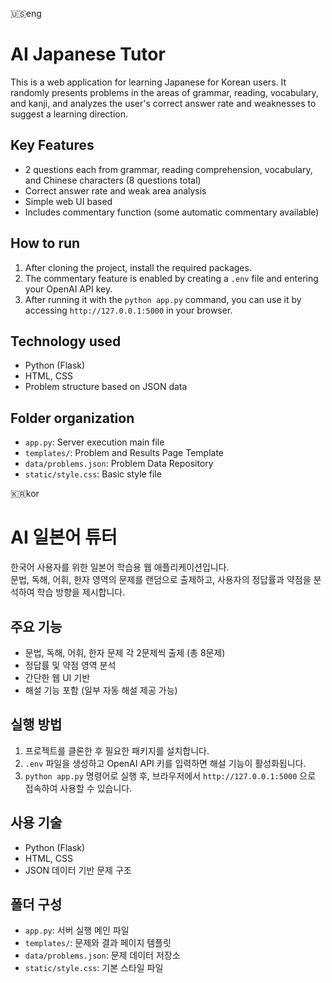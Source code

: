 🇺🇸eng

# AI Japanese Tutor

This is a web application for learning Japanese for Korean users.
It randomly presents problems in the areas of grammar, reading, vocabulary, and kanji, and analyzes the user's correct answer rate and weaknesses to suggest a learning direction.

## Key Features

- 2 questions each from grammar, reading comprehension, vocabulary, and Chinese characters (8 questions total)
- Correct answer rate and weak area analysis
- Simple web UI based
- Includes commentary function (some automatic commentary available)

## How to run

1. After cloning the project, install the required packages.
2. The commentary feature is enabled by creating a `.env` file and entering your OpenAI API key.
3. After running it with the `python app.py` command, you can use it by accessing `http://127.0.0.1:5000` in your browser.

## Technology used

- Python (Flask)
- HTML, CSS
- Problem structure based on JSON data

## Folder organization

- `app.py`: Server execution main file
- `templates/`: Problem and Results Page Template
- `data/problems.json`: Problem Data Repository
- `static/style.css`: Basic style file




🇰🇷kor

# AI 일본어 튜터

한국어 사용자를 위한 일본어 학습용 웹 애플리케이션입니다.  
문법, 독해, 어휘, 한자 영역의 문제를 랜덤으로 출제하고, 사용자의 정답률과 약점을 분석하여 학습 방향을 제시합니다.

## 주요 기능

- 문법, 독해, 어휘, 한자 문제 각 2문제씩 출제 (총 8문제)
- 정답률 및 약점 영역 분석
- 간단한 웹 UI 기반
- 해설 기능 포함 (일부 자동 해설 제공 가능)

## 실행 방법

1. 프로젝트를 클론한 후 필요한 패키지를 설치합니다.
2. `.env` 파일을 생성하고 OpenAI API 키를 입력하면 해설 기능이 활성화됩니다.
3. `python app.py` 명령어로 실행 후, 브라우저에서 `http://127.0.0.1:5000` 으로 접속하여 사용할 수 있습니다.

## 사용 기술

- Python (Flask)
- HTML, CSS
- JSON 데이터 기반 문제 구조

## 폴더 구성

- `app.py`: 서버 실행 메인 파일
- `templates/`: 문제와 결과 페이지 템플릿
- `data/problems.json`: 문제 데이터 저장소
- `static/style.css`: 기본 스타일 파일
